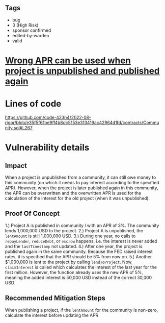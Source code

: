 ## Tags

- bug
- 3 (High Risk)
- sponsor confirmed
- edited-by-warden
- valid

# [Wrong APR can be used when project is unpublished and published again ](https://github.com/code-423n4/2022-08-rigor-findings/issues/83) 

# Lines of code

https://github.com/code-423n4/2022-08-rigor/blob/e35f5f61be9ff4b8dc5153e313419ac42964d1fd/contracts/Community.sol#L267


# Vulnerability details

## Impact
When a project is unpublished from a community, it can still owe money to this community (on which it needs to pay interest according to the specified APR). However, when the project is later published again in this community, the APR can be overwritten and the overwritten APR is used for the calculation of the interest for the old project (when it was unpublished).

## Proof Of Concept
1.) Project A is published in community I with an APR of 3%. The community lends 1,000,000 USD to the project.
2.) Project A is unpublished, the `lentAmount` is still 1,000,000 USD.
3.) During one year, no calls to `repayLender`, `reduceDebt`, or `escrow` happens, i.e. the interest is never added and the `lastTimestamp` not updated.
4.) After one year, the project is published again in the same community. Because the FED raised interest rates, it is specified that the APR should be 5% from now on.
5.) Another $1,000,000 is lent to the project by calling `lendToProject`. Now, `claimInterest` is called which calculates the interest of the last year for the first million. However, the function already uses the new APR of 5%, meaning the added interest is 50,000 USD instead of the correct 30,000 USD. 

## Recommended Mitigation Steps
When publishing a project, if the `lentAmount` for the community is non-zero, calculate the interest before updating the APR.
